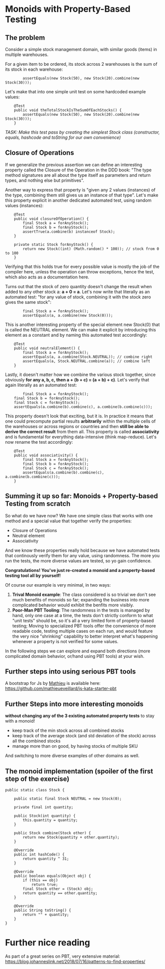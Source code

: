 # Monoids with Property-Based Testing

## The problem

Consider a simple stock management domain, with similar goods (items) in multiple warehouses.

For a given item to be ordered, its stock across 2 warehouses is the sum of its stock in each warehouse:

```
		assertEquals(new Stock(50), new Stock(20).combine(new Stock(30)));
```

Let's make that into one simple unit test on some hardcoded example values:

```
	@Test
	public void theTotalStockIsTheSumOfEachStocks() {
		assertEquals(new Stock(50), new Stock(20).combine(new Stock(30)));
	}
```

*TASK: Make this test pass by creating the simplest Stock class (constructor, equals, hashcode and toString for our own convenience)*

## Closure of Operations

If we generalize the previous assertion we can define an interesting property called the Closure of the Operation in the DDD book: "The type method signatures are all about the type itself as parameters and return types, and nothing else but primitives". 

Another way to express that property is "given any 2 values (instances) of the type, combining them still gives us an instance of that type". Let's make this property explicit in another dedicated automated test, using random values (instances):

```
	@Test 
	public void closureOfOperation() {
		final Stock a = forAnyStock();
		final Stock b = forAnyStock();
		assertTrue(a.combine(b) instanceof Stock);
	}
	
	private static Stock forAnyStock() {
		return new Stock((int) (Math.random() * 100)); // stock from 0 to 100
	}
```

Verifying that this holds true for every possible value is mostly the job of the compiler here, unless the operation can throw exceptions, hence the test, which also acts as a documentation here.

Turns out that the stock of zero quantity doesn't change the result when added to any other stock a: **a + 0 = a**. Let's now write that literally as an automated test: "for any value of stock, combining it with the stock zero gives the same stock":

```
		final Stock a = forAnyStock();
		assertEquals(a, a.combine(new Stock(0)));
```

This is another interesting property of the special element new Stock(0) that is called the NEUTRAL element. We can make it explicit by introducing this element as a constant and by naming this automated test accordingly:

```
	@Test
	public void neutralElement() {
		final Stock a = forAnyStock();
		assertEquals(a, a.combine(Stock.NEUTRAL)); // combine right
		assertEquals(a, Stock.NEUTRAL.combine(a)); // combine left
	}
```

Lastly, it doesn't matter how we combine the various stock together, since obviously **for any a, b, c, then a + (b + c) = (a + b) + c)**. Let's verify that again literally as an automated test:

```
        final Stock a = forAnyStock();
	final Stock b = forAnyStock();
	final Stock c = forAnyStock();
	assertEquals(a.combine(b).combine(c), a.combine(b.combine(c)));
```

This property doesn't look that exciting, but it is. In practice it means that one could precompute partial results **arbitrarily** within the multiple cells of the warehouses or across regions or countries and then **still be able to derive the correct result** from them all. This property is called **associativity** and is fundamental for everything data-intensive (think map-reduce). Let's now rename the test accordingly:

```
	@Test
	public void associativity() {
		final Stock a = forAnyStock();
		final Stock b = forAnyStock();
		final Stock c = forAnyStock();
		assertEquals(a.combine(b).combine(c), a.combine(b.combine(c)));
	}
```

## Summing it up so far: Monoids + Property-based Testing from scratch

So what do we have now? We have one simple class that works with one method and a special value that together verify the properties: 

- Closure of Operations
- Neutral element
- Associativity

And we know these properties really hold because we have automated tests that continously verify them for any value, using randomness. The more you run the tests, the more diverse values are tested, so yo gain confidence.

**Congratulations! You've just re-created a monoid and a property-based testing tool all by yourself!**

Of course our example is very minimal, in two ways:

1. **Trival Monoid example**: The class considered is so trivial we don't see much benefits of monoids so far; expanding the business into more complicated behavior would exhibit the benfits more visibly.
1. **Poor-Man PBT Tooling**: The randomness in the tests is managed by hand, only one case at a time, the tests don't strictly conform to what "unit tests" should be, so it's all a very limited form of property-based testing; Moving to specialized PBT tools offer the convenience of more readable code, testing multiple cases on each run, and would feature the very nice "shrinking" capability to better interpret what's happening whenever a property is not verified for some values.

In the following steps we can explore and expand both directions (more complicated domain behavior, or/hand using PBT tools) at your wish.

## Further steps into using serious PBT tools

A bootstrap for Js by [Mathieu](https://twitter.com/meveillard) is available here: https://github.com/mathieueveillard/js-kata-starter-pbt

## Further Steps into more interesting monoids

**without changing any of the 3 existing automated property tests** to stay with a monoid! 

- keep track of the min stock across all combined stocks
- keep track of the average stock (and std deviation of the stock) across all the combined stocks
- manage more than on good, by having stocks of multiple SKU

And switching to more diverse examples of other domains as well.


## The monoid implementation (spoiler of the first step of the exercise)


```
public static class Stock {

	public static final Stock NEUTRAL = new Stock(0);

	private final int quantity;

	public Stock(int quantity) {
		this.quantity = quantity;
	}

	public Stock combine(Stock other) {
		return new Stock(quantity + other.quantity);
	}

	@Override
	public int hashCode() {
		return quantity ^ 31;
	}

	@Override
	public boolean equals(Object obj) {
		if (this == obj)
			return true;
		final Stock other = (Stock) obj;
		return quantity == other.quantity;
	}

	@Override
	public String toString() {
		return "" + quantity;
	}
}
```

# Further nice reading

As part of a great series on PBT, very extensive material: 
https://blog.johanneslink.net/2018/07/16/patterns-to-find-properties/

